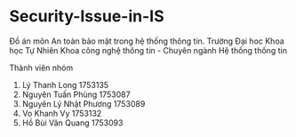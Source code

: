 # Security-Issue-in-IS
Đồ án môn An toàn bảo mật trong hệ thống thông tin. 
Trường Đại hoc Khoa học Tự Nhiên
Khoa công nghệ thông tin - Chuyên ngành Hệ thống thống tin

Thành viên nhóm
1. Lý Thanh Long         1753135
2. Nguyên Tuấn Phùng     1753087
3. Nguyên Lý Nhật Phương 1753089
4. Vo Khanh Vy           1753132 
5. Hồ Bùi Văn Quang      1753093
